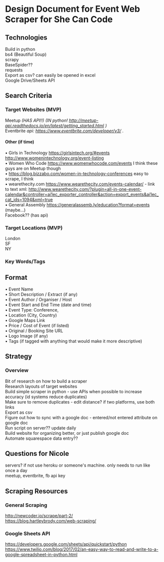 # Design Document for Event Web Scraper for She Can Code

## Technologies
Build in python   
bs4 (Beautiful Soup)  
scrapy  
  BaseSpider??  
requests  
Export as csv? can easily be opened in excel  
Google Drive/Sheets API  

## Search Criteria
### Target Websites (MVP)
Meetup _(HAS API!!)_ _(IN python! http://meetup-api.readthedocs.io/en/latest/getting_started.html )_  
Eventbrite _api: https://www.eventbrite.com/developer/v3/ ._  
#### Other (if time)
•	Girls in Technology https://girlsintech.org/#events http://www.womenintechnology.org/event-listing  
•	Women Who Code https://www.womenwhocode.com/events I think these guys are on Meetup though  
•	https://blog.bizzabo.com/women-in-technology-conferences easy to scrape, I think  
•	wearethecity.com https://www.wearethecity.com/events-calendar/ - link to text xml: http://www.wearethecity.com/?plugin=all-in-one-event-calendar&controller=ai1ec_exporter_controller&action=export_events&ai1ec_cat_ids=1094&xml=true  
•	General Assembly https://generalassemb.ly/education?format=events (maybe...)  
Facebook?? (has api)  
### Target Locations (MVP)
London  
SF  
NY  
### Key Words/Tags

## Format
•	Event Name  
•	Short Description / Extract (if any)  
•	Event Author / Organiser / Host  
•	Event Start and End Time (date and time)  
•	Event Type: Conference,  
•	Location (City, Country)  
•	Google Maps Link  
•	Price / Cost of Event (if listed)  
•	Original / Booking Site URL  
•	Logo Image (if any)  
•	Tags (if tagged with anything that would make it more descriptive)  

## Strategy
### Overview
Bit of research on how to build a scraper  
Research layouts of target websites  
Build simple scraper in python - use APIs when possible to increase accuracy (id systems reduce duplicates)  
Make sure to remove duplicates - edit distance? if two platforms, use both links  
Export as csv  
Figure out how to sync with a google doc - entered/not entered attribute on google doc  
Run script on server?? update daily  
Build website for organizing better, or just publish google doc  
Automate squarespace data entry??  


## Questions for Nicole
servers? if not use heroku or someone's machine. only needs to run like once a day  
meetup, eventbrite, fb api key


## Scraping Resources
### General Scraping
http://newcoder.io/scrape/part-2/  
https://blog.hartleybrody.com/web-scraping/
### Google Sheets API
https://developers.google.com/sheets/api/quickstart/python  
https://www.twilio.com/blog/2017/02/an-easy-way-to-read-and-write-to-a-google-spreadsheet-in-python.html
